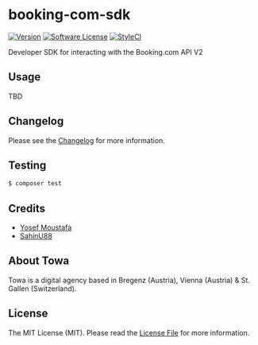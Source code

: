 # booking-com-sdk

[![Version](https://img.shields.io/badge/version-v1.0.1-brightgreen.svg?style=ffor-the-badge)][current_version]
[![Software License](https://img.shields.io/badge/license-MIT-brightgreen.svg?style=ffor-the-badge)](LICENSE.md)
[![StyleCI](https://github.styleci.io/repos/139140774/shield?branch=master)](https://github.styleci.io/repos/139140774)

Developer SDK for interacting with the Booking.com API V2

## Usage

TBD

## Changelog

Please see the [Changelog](CHANGELOG.md) for more information.

## Testing

```bash
$ composer test
```

## Credits

+ [Yosef Moustafa](https://github.com/yosefMoustafa)
+ [SahinU88](https://github.com/SahinU88)

## About Towa

Towa is a digital agency based in Bregenz (Austria), Vienna (Austria) & St. Gallen (Switzerland).

## License

The MIT License (MIT). Please read the [License File](LICENSE.md) for more information.

[current_version]: https://github.com/towa-digital/booking-com-sdk/releases/tag/v1.0.1